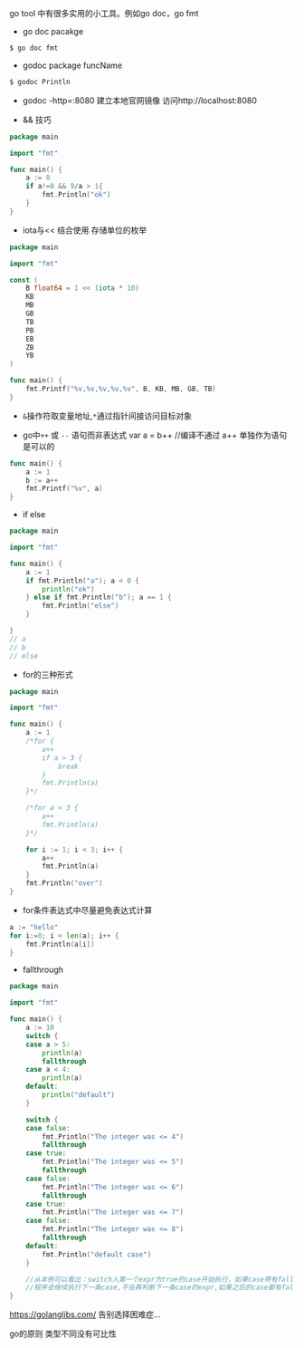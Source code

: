 go tool 中有很多实用的小工具。例如go doc，go fmt

- go doc pacakge

```sh
$ go doc fmt
```
- godoc package funcName 

```sh
$ godoc Println
```

- godoc -http=:8080 
建立本地官网镜像 访问http://localhost:8080

- && 技巧
```go
package main

import "fmt"

func main() {
	a := 0
	if a!=0 && 9/a > 1{
		fmt.Println("ok")
	}
}
```

- iota与<< 结合使用 存储单位的枚举

```go
package main

import "fmt"

const (
	B float64 = 1 << (iota * 10)
	KB
	MB
	GB
	TB
    PB
    EB
    ZB
    YB
)

func main() {
	fmt.Printf("%v,%v,%v,%v,%v", B, KB, MB, GB, TB)
}

```

- `&`操作符取变量地址,`*`通过指针间接访问目标对象

- go中`++` 或 `--` 语句而非表达式
var a = b++ //编译不通过
a++ 单独作为语句是可以的

```go
func main() {
    a := 1
	b := a++
	fmt.Printf("%v", a)
}
```

- if else

```go
package main

import "fmt"

func main() {
	a := 1
	if fmt.Println("a"); a < 0 {
		println("ok")
	} else if fmt.Println("b"); a == 1 {
		fmt.Println("else")
	}

}
// a
// b
// else
```

- for的三种形式

```go
package main

import "fmt"

func main() {
	a := 1
	/*for {
		a++
		if a > 3 {
			break
		}
		fmt.Println(a)
	}*/

	/*for a < 3 {
		a++
		fmt.Println(a)
	}*/

	for i := 1; i < 3; i++ {
		a++
		fmt.Println(a)
	}
	fmt.Println("over")
}

```

- for条件表达式中尽量避免表达式计算
```go
a := "hello"
for i:=0; i < len(a); i++ {
    fmt.Println(a[i])
}
```

- fallthrough

```go
package main

import "fmt"

func main() {
	a := 10
	switch {
	case a > 5:
		println(a)
		fallthrough
	case a < 4:
		println(a)
	default:
		println("default")
	}

	switch {
	case false:
		fmt.Println("The integer was <= 4")
		fallthrough
	case true:
		fmt.Println("The integer was <= 5")
		fallthrough
	case false:
		fmt.Println("The integer was <= 6")
		fallthrough
	case true:
		fmt.Println("The integer was <= 7")
	case false:
		fmt.Println("The integer was <= 8")
		fallthrough
	default:
		fmt.Println("default case")
	}

	//从本例可以看出：switch人第一个expr为true的case开始执行，如果case带有fallthrough
	//程序会继续执行下一条case,不会再判断下一条case的expr,如果之后的case都有fallthrough,default出会被执行
}

```

https://golanglibs.com/  告别选择困难症...

go的原则 类型不同没有可比性
